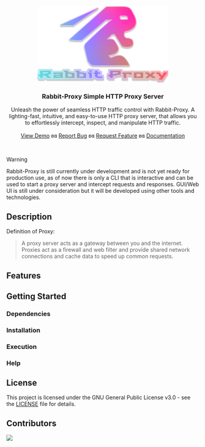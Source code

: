 <br />
<div align="center">
  <a href="/url">
    <img src="./assets/rabbit-proxy logo.png" alt="Rabbit-Proxy Logo" height="200">
  </a>

<h3 align="center">Rabbit-Proxy Simple HTTP Proxy Server</h3>

  <p align="center">
    Unleash the power of seamless HTTP traffic control with Rabbit-Proxy.
    A lighting-fast, intuitive, and easy-to-use HTTP proxy server, that allows you to effortlessly intercept, inspect, and manipulate HTTP traffic.
    <br />
    <br />
    <a href="/url">View Demo</a>
    ʚɞ
    <a href="/url">Report Bug</a>
    ʚɞ
    <a href="/url">Request Feature</a>
    ʚɞ
    <a href="/url">Documentation</a>
  </p>
</div>
<div align="center">    
   <!-- Tools Section -->
</div>

<div align="center">
    <!-- License & Other Section -->
</div>
<br />

> [!WARNING]
> Rabbit-Proxy is still currently under development and is not yet ready for production use, as of now there is only a CLI that is interactive and can be used to start a proxy server and intercept requests and responses. GUI/Web UI is still under consideration but it will be developed using other tools and technologies.

## Description

Definition of Proxy:
> A proxy server acts as a gateway between you and the internet. Proxies act as a firewall and web filter and provide shared network connections and cache data to speed up common requests.


## Features

## Getting Started

### Dependencies

### Installation

### Execution

### Help

## License

This project is licensed under the GNU General Public License v3.0 - see the [LICENSE](LICENSE) file for details.

## Contributors

<a href="https://github.com/remarkablemark/html-react-parser/graphs/contributors">
  <img src="https://opencollective.com//contributors.svg?width=890&button=false">
</a>